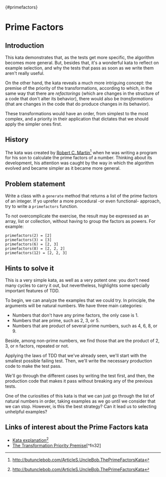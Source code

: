 {#primefactors}
# Prime Factors

## Introduction

This kata demonstrates that, as the tests get more specific, the algorithm becomes more general. But, besides that, it's a wonderful kata to reflect on example selection, and why the tests that pass as soon as we write them aren't really useful.

On the other hand, the kata reveals a much more intriguing concept: the premise of the priority of the transformations, according to which, in the same way that there are *refactorings* (which are changes in the structure of a code that don't alter its behavior), there would also be *transformations* (that are changes in the code that do produce changes in its behavior).

These transformations would have an order, from simplest to the most complex, and a priority in their application that dictates that we should apply the simpler ones first.

## History

The kata was created by [Robert C. Martin](http://butunclebob.com/ArticleS.UncleBob.ThePrimeFactorsKata)[^fn35] when he was writing a program for his son to calculate the prime factors of a number. Thinking about its development, his attention was caught by the way in which the algorithm evolved and became simpler as it became more general.

## Problem statement

Write a class with a `generate` method that returns a list of the prime factors of an integer. If yo uprefer a more procedural -or even functional- approach, try to write a `primefactors` function.

To not overcomplicate the exercise, the result may be expressed as an array, list or collection, without having to group the factors as powers. For example:

```
primefactors(2) = [2]
primefactors(3) = [3]
primefactors(6) = [2, 3]
primefactors(8) = [2, 2, 2]
primefactors(12) = [2, 2, 3]
```

## Hints to solve it

This is a very simple kata, as well as a very potent one: you don't need many cycles to carry it out, but nevertheless, highlights some specially important features of TDD.

To begin, we can analyze the examples that we could try. In principle, the arguments will be natural numbers. We have three main categories:

* Numbers that don't have any prime factors, the only case is 1.
* Numbers that are prime, such as 2, 3, or 5.
* Numbers that are product of several prime numbers, such as 4, 6, 8, or 9.

Beside, among non-prime numbers, we find those that are the product of 2, 3, or n factors, repeated or not.

Applying the laws of TDD that we've already seen, we'll start with the smallest possible failing test. Then, we'll write the necessary production code to make the test pass.

We'll go through the different cases by writing the test first, and then, the production code that makes it pass without breaking any of the previous tests.

One of the curiosities of this kata is that we can just go through the list of natural numbers in order, taking examples as we go until we consider that we can stop. However, is this the best strategy? Can it lead us to selecting unhelpful examples?

## Links of interest about the Prime Factors kata

* [Kata explanation](http://butunclebob.com/files/downloads/Prime%20Factors%20Kata.ppt)[^fn35]
* [The Transformation Priority Premise](https://blog.cleancoder.com/uncle-bob/2013/05/27/TheTransformationPriorityPremise.html)[^fn32]

[^fn35]: http://butunclebob.com/ArticleS.UncleBob.ThePrimeFactorsKata
